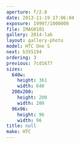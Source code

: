 ```yaml
---
aperture: f/2.0
date: 2013-11-19 17:06:04
exposure: 19997/1000000
file: IMAG0101
gallery: 2014-lab
layout: gallery-photo
model: HTC One S
next: b355194
ordering: 3
previous: 7cd1677
sizes:
  640w:
    height: 361
    width: 640
  200x200:
    height: 200
    width: 200
  96x96:
    height: 96
    width: 96
title: null
make: HTC
---
```

